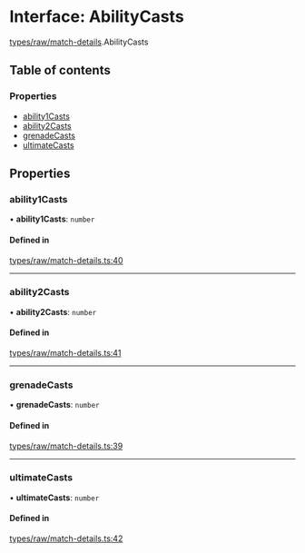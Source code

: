 # Interface: AbilityCasts

[types/raw/match-details](../modules/types_raw_match_details.md).AbilityCasts

## Table of contents

### Properties

- [ability1Casts](types_raw_match_details.AbilityCasts.md#ability1casts)
- [ability2Casts](types_raw_match_details.AbilityCasts.md#ability2casts)
- [grenadeCasts](types_raw_match_details.AbilityCasts.md#grenadecasts)
- [ultimateCasts](types_raw_match_details.AbilityCasts.md#ultimatecasts)

## Properties

### ability1Casts

• **ability1Casts**: `number`

#### Defined in

[types/raw/match-details.ts:40](https://github.com/jameslinimk/unofficial-valorant-api/blob/1def087/package/src/types/raw/match-details.ts#L40)

___

### ability2Casts

• **ability2Casts**: `number`

#### Defined in

[types/raw/match-details.ts:41](https://github.com/jameslinimk/unofficial-valorant-api/blob/1def087/package/src/types/raw/match-details.ts#L41)

___

### grenadeCasts

• **grenadeCasts**: `number`

#### Defined in

[types/raw/match-details.ts:39](https://github.com/jameslinimk/unofficial-valorant-api/blob/1def087/package/src/types/raw/match-details.ts#L39)

___

### ultimateCasts

• **ultimateCasts**: `number`

#### Defined in

[types/raw/match-details.ts:42](https://github.com/jameslinimk/unofficial-valorant-api/blob/1def087/package/src/types/raw/match-details.ts#L42)
